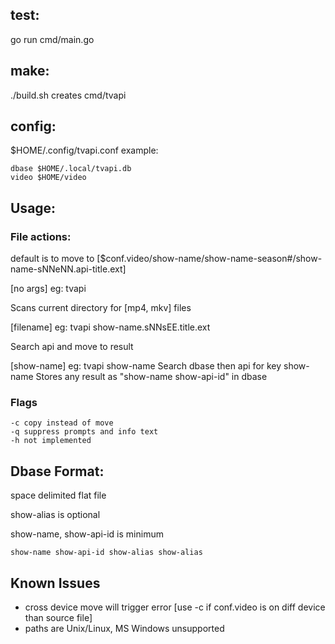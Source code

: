 ## test: 
  go run cmd/main.go

## make:
  ./build.sh
  creates cmd/tvapi

## config:

$HOME/.config/tvapi.conf
example:
```
dbase $HOME/.local/tvapi.db
video $HOME/video
```

## Usage:
### File actions:
default is to move to [$conf.video/show-name/show-name-season#/show-name-sNNeNN.api-title.ext]
    
[no args] eg: tvapi


Scans current directory for [mp4, mkv] files

[filename] eg: tvapi show-name.sNNsEE.title.ext


Search api and move to result

[show-name] eg: tvapi show-name
Search dbase then api for key show-name
Stores any result as "show-name show-api-id" in dbase

### Flags
```
-c copy instead of move
-q suppress prompts and info text
-h not implemented
```

## Dbase Format:
space delimited flat file

show-alias is optional

show-name, show-api-id is minimum

```
show-name show-api-id show-alias show-alias
```

## Known Issues
* cross device move will trigger error [use -c if conf.video is on diff device than source file]
* paths are Unix/Linux, MS Windows unsupported
